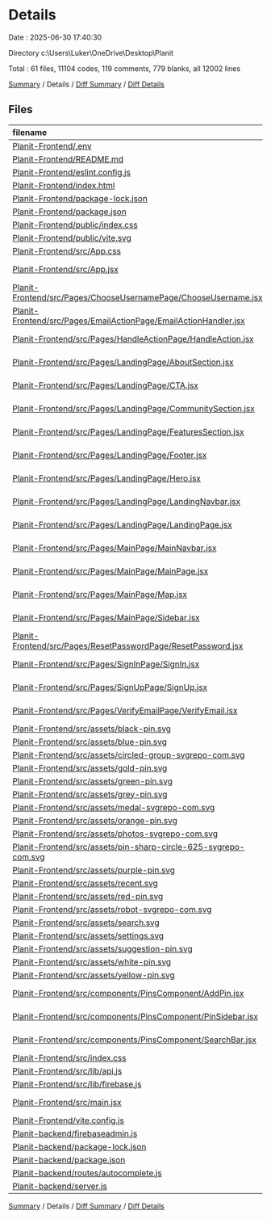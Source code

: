# Details

Date : 2025-06-30 17:40:30

Directory c:\\Users\\Luker\\OneDrive\\Desktop\\Planit

Total : 61 files,  11104 codes, 119 comments, 779 blanks, all 12002 lines

[Summary](results.md) / Details / [Diff Summary](diff.md) / [Diff Details](diff-details.md)

## Files
| filename | language | code | comment | blank | total |
| :--- | :--- | ---: | ---: | ---: | ---: |
| [Planit-Frontend/.env](/Planit-Frontend/.env) | Properties | 1 | 0 | 2 | 3 |
| [Planit-Frontend/README.md](/Planit-Frontend/README.md) | Markdown | 7 | 0 | 6 | 13 |
| [Planit-Frontend/eslint.config.js](/Planit-Frontend/eslint.config.js) | JavaScript | 32 | 0 | 2 | 34 |
| [Planit-Frontend/index.html](/Planit-Frontend/index.html) | HTML | 17 | 0 | 3 | 20 |
| [Planit-Frontend/package-lock.json](/Planit-Frontend/package-lock.json) | JSON | 3,864 | 0 | 1 | 3,865 |
| [Planit-Frontend/package.json](/Planit-Frontend/package.json) | JSON | 31 | 0 | 1 | 32 |
| [Planit-Frontend/public/index.css](/Planit-Frontend/public/index.css) | PostCSS | 61 | 0 | 8 | 69 |
| [Planit-Frontend/public/vite.svg](/Planit-Frontend/public/vite.svg) | XML | 1 | 0 | 0 | 1 |
| [Planit-Frontend/src/App.css](/Planit-Frontend/src/App.css) | PostCSS | 2,134 | 69 | 411 | 2,614 |
| [Planit-Frontend/src/App.jsx](/Planit-Frontend/src/App.jsx) | JavaScript JSX | 34 | 0 | 4 | 38 |
| [Planit-Frontend/src/Pages/ChooseUsernamePage/ChooseUsername.jsx](/Planit-Frontend/src/Pages/ChooseUsernamePage/ChooseUsername.jsx) | JavaScript JSX | 116 | 0 | 13 | 129 |
| [Planit-Frontend/src/Pages/EmailActionPage/EmailActionHandler.jsx](/Planit-Frontend/src/Pages/EmailActionPage/EmailActionHandler.jsx) | JavaScript JSX | 41 | 0 | 10 | 51 |
| [Planit-Frontend/src/Pages/HandleActionPage/HandleAction.jsx](/Planit-Frontend/src/Pages/HandleActionPage/HandleAction.jsx) | JavaScript JSX | 18 | 1 | 4 | 23 |
| [Planit-Frontend/src/Pages/LandingPage/AboutSection.jsx](/Planit-Frontend/src/Pages/LandingPage/AboutSection.jsx) | JavaScript JSX | 19 | 0 | 3 | 22 |
| [Planit-Frontend/src/Pages/LandingPage/CTA.jsx](/Planit-Frontend/src/Pages/LandingPage/CTA.jsx) | JavaScript JSX | 12 | 0 | 2 | 14 |
| [Planit-Frontend/src/Pages/LandingPage/CommunitySection.jsx](/Planit-Frontend/src/Pages/LandingPage/CommunitySection.jsx) | JavaScript JSX | 26 | 0 | 2 | 28 |
| [Planit-Frontend/src/Pages/LandingPage/FeaturesSection.jsx](/Planit-Frontend/src/Pages/LandingPage/FeaturesSection.jsx) | JavaScript JSX | 19 | 0 | 3 | 22 |
| [Planit-Frontend/src/Pages/LandingPage/Footer.jsx](/Planit-Frontend/src/Pages/LandingPage/Footer.jsx) | JavaScript JSX | 40 | 0 | 6 | 46 |
| [Planit-Frontend/src/Pages/LandingPage/Hero.jsx](/Planit-Frontend/src/Pages/LandingPage/Hero.jsx) | JavaScript JSX | 20 | 0 | 3 | 23 |
| [Planit-Frontend/src/Pages/LandingPage/LandingNavbar.jsx](/Planit-Frontend/src/Pages/LandingPage/LandingNavbar.jsx) | JavaScript JSX | 17 | 0 | 1 | 18 |
| [Planit-Frontend/src/Pages/LandingPage/LandingPage.jsx](/Planit-Frontend/src/Pages/LandingPage/LandingPage.jsx) | JavaScript JSX | 29 | 0 | 3 | 32 |
| [Planit-Frontend/src/Pages/MainPage/MainNavbar.jsx](/Planit-Frontend/src/Pages/MainPage/MainNavbar.jsx) | JavaScript JSX | 24 | 0 | 6 | 30 |
| [Planit-Frontend/src/Pages/MainPage/MainPage.jsx](/Planit-Frontend/src/Pages/MainPage/MainPage.jsx) | JavaScript JSX | 37 | 0 | 10 | 47 |
| [Planit-Frontend/src/Pages/MainPage/Map.jsx](/Planit-Frontend/src/Pages/MainPage/Map.jsx) | JavaScript JSX | 193 | 16 | 19 | 228 |
| [Planit-Frontend/src/Pages/MainPage/Sidebar.jsx](/Planit-Frontend/src/Pages/MainPage/Sidebar.jsx) | JavaScript JSX | 110 | 0 | 12 | 122 |
| [Planit-Frontend/src/Pages/ResetPasswordPage/ResetPassword.jsx](/Planit-Frontend/src/Pages/ResetPasswordPage/ResetPassword.jsx) | JavaScript JSX | 59 | 0 | 7 | 66 |
| [Planit-Frontend/src/Pages/SignInPage/SignIn.jsx](/Planit-Frontend/src/Pages/SignInPage/SignIn.jsx) | JavaScript JSX | 170 | 3 | 17 | 190 |
| [Planit-Frontend/src/Pages/SignUpPage/SignUp.jsx](/Planit-Frontend/src/Pages/SignUpPage/SignUp.jsx) | JavaScript JSX | 265 | 4 | 38 | 307 |
| [Planit-Frontend/src/Pages/VerifyEmailPage/VerifyEmail.jsx](/Planit-Frontend/src/Pages/VerifyEmailPage/VerifyEmail.jsx) | JavaScript JSX | 108 | 1 | 14 | 123 |
| [Planit-Frontend/src/assets/black-pin.svg](/Planit-Frontend/src/assets/black-pin.svg) | XML | 6 | 1 | 5 | 12 |
| [Planit-Frontend/src/assets/blue-pin.svg](/Planit-Frontend/src/assets/blue-pin.svg) | XML | 6 | 1 | 5 | 12 |
| [Planit-Frontend/src/assets/circled-group-svgrepo-com.svg](/Planit-Frontend/src/assets/circled-group-svgrepo-com.svg) | XML | 6 | 1 | 5 | 12 |
| [Planit-Frontend/src/assets/gold-pin.svg](/Planit-Frontend/src/assets/gold-pin.svg) | XML | 6 | 1 | 5 | 12 |
| [Planit-Frontend/src/assets/green-pin.svg](/Planit-Frontend/src/assets/green-pin.svg) | XML | 6 | 1 | 5 | 12 |
| [Planit-Frontend/src/assets/grey-pin.svg](/Planit-Frontend/src/assets/grey-pin.svg) | XML | 6 | 1 | 5 | 12 |
| [Planit-Frontend/src/assets/medal-svgrepo-com.svg](/Planit-Frontend/src/assets/medal-svgrepo-com.svg) | XML | 6 | 1 | 5 | 12 |
| [Planit-Frontend/src/assets/orange-pin.svg](/Planit-Frontend/src/assets/orange-pin.svg) | XML | 6 | 1 | 5 | 12 |
| [Planit-Frontend/src/assets/photos-svgrepo-com.svg](/Planit-Frontend/src/assets/photos-svgrepo-com.svg) | XML | 6 | 1 | 5 | 12 |
| [Planit-Frontend/src/assets/pin-sharp-circle-625-svgrepo-com.svg](/Planit-Frontend/src/assets/pin-sharp-circle-625-svgrepo-com.svg) | XML | 6 | 1 | 5 | 12 |
| [Planit-Frontend/src/assets/purple-pin.svg](/Planit-Frontend/src/assets/purple-pin.svg) | XML | 6 | 1 | 5 | 12 |
| [Planit-Frontend/src/assets/recent.svg](/Planit-Frontend/src/assets/recent.svg) | XML | 6 | 1 | 5 | 12 |
| [Planit-Frontend/src/assets/red-pin.svg](/Planit-Frontend/src/assets/red-pin.svg) | XML | 6 | 1 | 5 | 12 |
| [Planit-Frontend/src/assets/robot-svgrepo-com.svg](/Planit-Frontend/src/assets/robot-svgrepo-com.svg) | XML | 6 | 1 | 5 | 12 |
| [Planit-Frontend/src/assets/search.svg](/Planit-Frontend/src/assets/search.svg) | XML | 5 | 0 | 0 | 5 |
| [Planit-Frontend/src/assets/settings.svg](/Planit-Frontend/src/assets/settings.svg) | XML | 6 | 1 | 5 | 12 |
| [Planit-Frontend/src/assets/suggestion-pin.svg](/Planit-Frontend/src/assets/suggestion-pin.svg) | XML | 15 | 1 | 3 | 19 |
| [Planit-Frontend/src/assets/white-pin.svg](/Planit-Frontend/src/assets/white-pin.svg) | XML | 6 | 1 | 5 | 12 |
| [Planit-Frontend/src/assets/yellow-pin.svg](/Planit-Frontend/src/assets/yellow-pin.svg) | XML | 6 | 1 | 5 | 12 |
| [Planit-Frontend/src/components/PinsComponent/AddPin.jsx](/Planit-Frontend/src/components/PinsComponent/AddPin.jsx) | JavaScript JSX | 49 | 4 | 7 | 60 |
| [Planit-Frontend/src/components/PinsComponent/PinSidebar.jsx](/Planit-Frontend/src/components/PinsComponent/PinSidebar.jsx) | JavaScript JSX | 219 | 0 | 21 | 240 |
| [Planit-Frontend/src/components/PinsComponent/SearchBar.jsx](/Planit-Frontend/src/components/PinsComponent/SearchBar.jsx) | JavaScript JSX | 130 | 0 | 11 | 141 |
| [Planit-Frontend/src/index.css](/Planit-Frontend/src/index.css) | PostCSS | 0 | 0 | 1 | 1 |
| [Planit-Frontend/src/lib/api.js](/Planit-Frontend/src/lib/api.js) | JavaScript | 1 | 0 | 0 | 1 |
| [Planit-Frontend/src/lib/firebase.js](/Planit-Frontend/src/lib/firebase.js) | JavaScript | 25 | 0 | 3 | 28 |
| [Planit-Frontend/src/main.jsx](/Planit-Frontend/src/main.jsx) | JavaScript JSX | 9 | 0 | 2 | 11 |
| [Planit-Frontend/vite.config.js](/Planit-Frontend/vite.config.js) | JavaScript | 5 | 1 | 2 | 8 |
| [Planit-backend/firebaseadmin.js](/Planit-backend/firebaseadmin.js) | JavaScript | 9 | 0 | 3 | 12 |
| [Planit-backend/package-lock.json](/Planit-backend/package-lock.json) | JSON | 2,913 | 0 | 1 | 2,914 |
| [Planit-backend/package.json](/Planit-backend/package.json) | JSON | 22 | 0 | 1 | 23 |
| [Planit-backend/routes/autocomplete.js](/Planit-backend/routes/autocomplete.js) | JavaScript | 40 | 0 | 10 | 50 |
| [Planit-backend/server.js](/Planit-backend/server.js) | JavaScript | 55 | 2 | 18 | 75 |

[Summary](results.md) / Details / [Diff Summary](diff.md) / [Diff Details](diff-details.md)